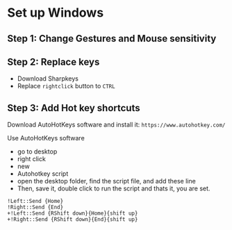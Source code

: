 # Set up Windows

## Step 1: Change Gestures and Mouse sensitivity


## Step 2: Replace keys
  - Download Sharpkeys
  - Replace `rightclick` button to `CTRL`


## Step 3: Add Hot key shortcuts

Download AutoHotKeys software and install it:
`https://www.autohotkey.com/`

Use AutoHotKeys software
- go to desktop
- right click
- new
- Autohotkey script
- open the desktop folder, find the script file, and add these line
- Then, save it, double click to run the script and thats it, you are set.

```
!Left::Send {Home}
!Right::Send {End}
+!Left::Send {RShift down}{Home}{shift up}
+!Right::Send {RShift down}{End}{shift up}
```
